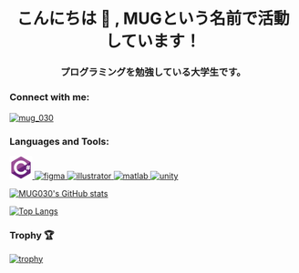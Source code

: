 <h1 align="center">こんにちは 👋 , MUGという名前で活動しています！</h1>
<h3 align="center">プログラミングを勉強している大学生です。</h3>

<h3 align="left">Connect with me:</h3>
<p align="left">
<a href="https://twitter.com/mug_030" target="blank"><img align="center" src="https://raw.githubusercontent.com/rahuldkjain/github-profile-readme-generator/master/src/images/icons/Social/twitter.svg" alt="mug_030" height="30" width="40" /></a>
</p>

<h3 align="left">Languages and Tools:</h3>

 <a href="https://www.w3schools.com/cs/" target="_blank" rel="noreferrer"> <img src="https://raw.githubusercontent.com/devicons/devicon/master/icons/csharp/csharp-original.svg" alt="csharp" width="40" height="40"/> </a> <a href="https://www.figma.com/" target="_blank" rel="noreferrer"> <img src="https://www.vectorlogo.zone/logos/figma/figma-icon.svg" alt="figma" width="40" height="40"/> </a> <a href="https://www.adobe.com/in/products/illustrator.html" target="_blank" rel="noreferrer"> <img src="https://www.vectorlogo.zone/logos/adobe_illustrator/adobe_illustrator-icon.svg" alt="illustrator" width="40" height="40"/> </a> <a href="https://www.mathworks.com/" target="_blank" rel="noreferrer"> <img src="https://upload.wikimedia.org/wikipedia/commons/2/21/Matlab_Logo.png" alt="matlab" width="40" height="40"/> </a> <a href="https://unity.com/" target="_blank" rel="noreferrer"> <img src="https://www.vectorlogo.zone/logos/unity3d/unity3d-icon.svg" alt="unity" width="40" height="40"/> </a> </p>

[![MUG030's GitHub stats](https://github-readme-stats.vercel.app/api?username=MUG030&theme=gruvbox&show_icons=true)](https://github.com/MUG030/github-readme-stats)

[![Top Langs](https://github-readme-stats.vercel.app/api/top-langs/?username=MUG030&theme=gruvbox&show_icons=true&layout=compact)](https://github.com/MUG030/github-readme-stats)




### Trophy 🏆

[![trophy](https://github-profile-trophy.vercel.app/?username=MUG030&theme=gruvbox)](https://github.com/ryo-ma/github-profile-trophy)



<!--
**MUG030/MUG030** is a ✨ _special_ ✨ repository because its `README.md` (this file) appears on your GitHub profile.


Here are some ideas to get you started:

- 🔭 I’m currently working on ...
- 🌱 I’m currently learning ...
- 👯 I’m looking to collaborate on ...
- 🤔 I’m looking for help with ...
- 💬 Ask me about ...
- 📫 How to reach me: ...
- 😄 Pronouns: ...
- ⚡ Fun fact: ...
-->

